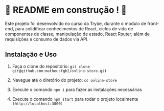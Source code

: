 # :construction: README em construção ! :construction:
<!-- Olá, Tryber!
Esse é apenas um arquivo inicial para o README do seu projeto.
É essencial que você preencha esse documento por conta própria, ok?
Não deixe de usar nossas dicas de escrita de README de projetos, e deixe sua criatividade brilhar!
:warning: IMPORTANTE: você precisa deixar nítido:
- quais arquivos/pastas foram desenvolvidos por você; 
- quais arquivos/pastas foram desenvolvidos por outra pessoa estudante;
- quais arquivos/pastas foram desenvolvidos pela Trybe.
-->

Este projeto foi desenvolvido no curso da Trybe, durante o módulo de front-end, para solidificar conhecimentos de React, ciclos de vida de componentes de classe, manipulação de estado, React Router; além de requisições e consumo de dados via API.

## Instalação e Uso

1. Faça o clone do repositório: ```git clone git@github.com:matheusfgb2/online-store.git```

2. Navegue até o diretório do projeto: ```cd online-store```

3. Execute o comando `npm i` para fazer as instalações necessárias 

4. Execute o comando `npm start` para rodar o projeto localmente ```(http://localhost:3000)```
